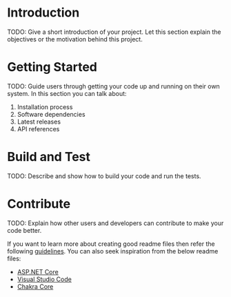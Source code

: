 # Introduction 
TODO: Give a short introduction of your project. Let this section explain the objectives or the motivation behind this project. 

# Getting Started
TODO: Guide users through getting your code up and running on their own system. In this section you can talk about:
1.	Installation process
2.	Software dependencies
3.	Latest releases
4.	API references

# Build and Test

TODO: Describe and show how to build your code and run the tests. 

# Contribute
TODO: Explain how other users and developers can contribute to make your code better. 

If you want to learn more about creating good readme files then refer the following [guidelines](https://docs.microsoft.com/en-us/azure/devops/repos/git/create-a-readme?view=azure-devops). You can also seek inspiration from the below readme files:
- [ASP.NET Core](https://github.com/aspnet/Home)
- [Visual Studio Code](https://github.com/Microsoft/vscode)
- [Chakra Core](https://github.com/Microsoft/ChakraCore)